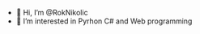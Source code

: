- 👋 Hi, I’m @RokNikolic
- 👀 I’m interested in Pyrhon C# and Web programming

<!---
RokNikolic/RokNikolic is a ✨ special ✨ repository because its `README.md` (this file) appears on your GitHub profile.
You can click the Preview link to take a look at your changes.
--->
